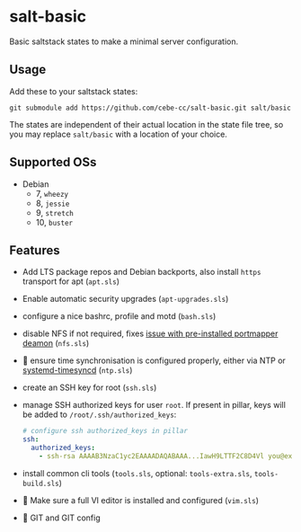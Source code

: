 # salt-basic

Basic saltstack states to make a minimal server configuration.

## Usage

Add these to your saltstack states:

    git submodule add https://github.com/cebe-cc/salt-basic.git salt/basic
    
The states are independent of their actual location in the state file tree, so you may replace `salt/basic` with a location of your choice.

## Supported OSs

- Debian
  - 7, `wheezy`
  - 8, `jessie`
  - 9, `stretch`
  - 10, `buster`

## Features

- Add LTS package repos and Debian backports, also install `https` transport for apt (`apt.sls`)
- Enable automatic security upgrades (`apt-upgrades.sls`)
- configure a nice bashrc, profile and motd (`bash.sls`)
- disable NFS if not required, fixes [issue with pre-installed portmapper deamon](https://www.bsi.bund.de/EN/Topics/IT-Crisis-Management/CERT-Bund/CERT-Reports/HOWTOs/Open-Portmapper-Services/open-Portmapper-services_node.html) (`nfs.sls`)
- :construction: ensure time synchronisation is configured properly, either via NTP or [systemd-timesyncd](https://wiki.archlinux.org/index.php/Systemd-timesyncd) (`ntp.sls`)
- create an SSH key for root (`ssh.sls`)
- manage SSH authorized keys for user `root`. If present in pillar, keys will be added to `/root/.ssh/authorized_keys`:

  ```yaml
  # configure ssh authorized_keys in pillar
  ssh:
    authorized_keys:
      - ssh-rsa AAAAB3NzaC1yc2EAAAADAQABAAA...IawH9LTTF2C8D4Vl you@example.com
  ```

- install common cli tools (`tools.sls`, optional: `tools-extra.sls`, `tools-build.sls`)
- :construction: Make sure a full VI editor is installed and configured (`vim.sls`)
- :construction: GIT and GIT config

